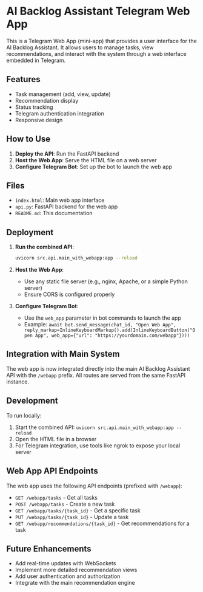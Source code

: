 


# AI Backlog Assistant Telegram Web App

This is a Telegram Web App (mini-app) that provides a user interface for the AI Backlog Assistant. It allows users to manage tasks, view recommendations, and interact with the system through a web interface embedded in Telegram.

## Features

- Task management (add, view, update)
- Recommendation display
- Status tracking
- Telegram authentication integration
- Responsive design

## How to Use

1. **Deploy the API**: Run the FastAPI backend
2. **Host the Web App**: Serve the HTML file on a web server
3. **Configure Telegram Bot**: Set up the bot to launch the web app

## Files

- `index.html`: Main web app interface
- `api.py`: FastAPI backend for the web app
- `README.md`: This documentation

## Deployment

1. **Run the combined API**:
   ```bash
   uvicorn src.api.main_with_webapp:app --reload
   ```

2. **Host the Web App**:
   - Use any static file server (e.g., nginx, Apache, or a simple Python server)
   - Ensure CORS is configured properly

3. **Configure Telegram Bot**:
   - Use the `web_app` parameter in bot commands to launch the app
   - Example: `await bot.send_message(chat_id, "Open Web App", reply_markup=InlineKeyboardMarkup().add(InlineKeyboardButton("Open App", web_app={"url": "https://yourdomain.com/webapp"})))`

## Integration with Main System

The web app is now integrated directly into the main AI Backlog Assistant API with the `/webapp` prefix. All routes are served from the same FastAPI instance.

## Development

To run locally:
1. Start the combined API: `uvicorn src.api.main_with_webapp:app --reload`
2. Open the HTML file in a browser
3. For Telegram integration, use tools like ngrok to expose your local server

## Web App API Endpoints

The web app uses the following API endpoints (prefixed with `/webapp`):

- `GET /webapp/tasks` - Get all tasks
- `POST /webapp/tasks` - Create a new task
- `GET /webapp/tasks/{task_id}` - Get a specific task
- `PUT /webapp/tasks/{task_id}` - Update a task
- `GET /webapp/recommendations/{task_id}` - Get recommendations for a task

## Future Enhancements

- Add real-time updates with WebSockets
- Implement more detailed recommendation views
- Add user authentication and authorization
- Integrate with the main recommendation engine


